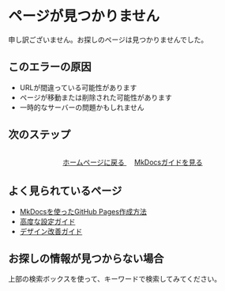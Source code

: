 # ページが見つかりません

申し訳ございません。お探しのページは見つかりませんでした。

## このエラーの原因

- URLが間違っている可能性があります
- ページが移動または削除された可能性があります
- 一時的なサーバーの問題かもしれません

## 次のステップ

<div class="md-typeset" style="text-align: center; margin: 2rem 0;">
    <a href="/" class="md-button md-button--primary">
        ホームページに戻る
    </a>
    <a href="/Tips/Mkdocs/mkdocsメモ/" class="md-button">
        MkDocsガイドを見る
    </a>
</div>

## よく見られているページ

- [MkDocsを使ったGitHub Pages作成方法](/Tips/Mkdocs/mkdocsを使ったGitHubPages/)
- [高度な設定ガイド](/Tips/Mkdocs/高度な設定/)
- [デザイン改善ガイド](/Tips/Mkdocs/デザイン改善ガイド/)

## お探しの情報が見つからない場合

上部の検索ボックスを使って、キーワードで検索してみてください。

<style>
.md-content {
    text-align: center;
    min-height: 60vh;
    display: flex;
    flex-direction: column;
    justify-content: center;
}

.md-content h1 {
    font-size: 3rem;
    color: var(--md-default-fg-color--light);
    margin-bottom: 1rem;
}

.md-content h2 {
    font-size: 1.5rem;
    margin: 2rem 0 1rem 0;
}

.md-button {
    margin: 0.5rem;
}
</style>

<script>
// リダイレクト設定
const redirects = {
    '/Infrastructure/OSコマンド/redhatでyumを使うときの設定/': '/Infrastructure/OSコマンド/linux-proxy-configuration-guide/',
    '/Infrastructure/OSコマンド/redhatでyumを使うときの設定': '/Infrastructure/OSコマンド/linux-proxy-configuration-guide/',
    // 英語版も対応
    '/en/Infrastructure/OSコマンド/redhatでyumを使うときの設定/': '/en/Infrastructure/OSコマンド/linux-proxy-configuration-guide/',
    '/en/Infrastructure/OSコマンド/redhatでyumを使うときの設定': '/en/Infrastructure/OSコマンド/linux-proxy-configuration-guide/'
};

// 現在のパスを取得
const currentPath = window.location.pathname;

// リダイレクト先を確認
for (const [oldPath, newPath] of Object.entries(redirects)) {
    if (currentPath === oldPath || currentPath === oldPath + 'index.html') {
        // リダイレクト実行
        window.location.replace(newPath);
        break;
    }
}
</script>